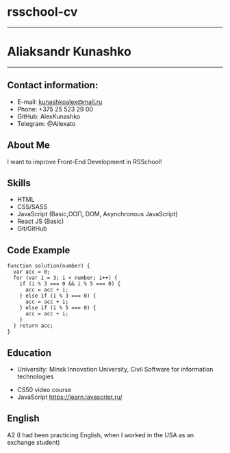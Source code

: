 # rsschool-cv
************
# Aliaksandr Kunashko
************
## Contact information:
* E-mail: kunashkoalex@mail.ru
* Phone: +375 25 523 29 00
* GitHub: AlexKunashko
* Telegram: @Allexato 
## About Me
I want to improve Front-End Development in RSSchool!
## Skills
* HTML
* CSS/SASS
* JavaScript (Basic,ООП, DOM, Asynchronous JavaScript)
* React JS (Basic)
* Git/GitHub
## Code Example
```
function solution(number) {
  var acc = 0;
  for (var i = 3; i < number; i++) {
    if (i % 3 === 0 && i % 5 === 0) {      
      acc = acc + i;
    } else if (i % 3 === 0) {      
      acc = acc + i;
    } else if (i % 5 === 0) {      
      acc = acc + i;
    }
  } return acc;
}
```
## Education
* University: Minsk Innovation University, Civil Software for information technologies
+ CS50 video course
+ JavaScript https://learn.javascript.ru/
## English
A2 (I had been practicing English, when I worked in the USA as an exchange student)
